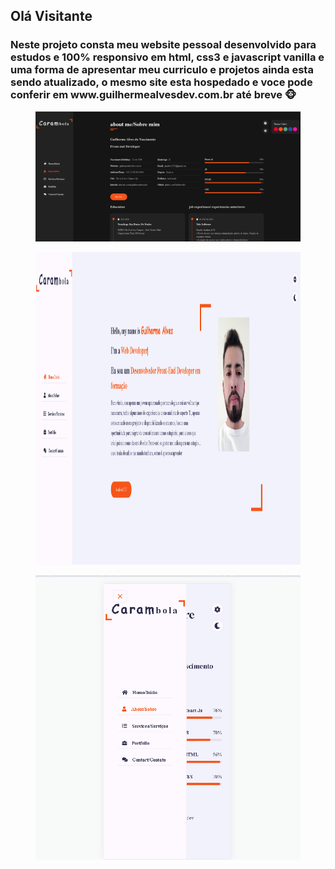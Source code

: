 <h2>Olá Visitante</h2>
<h3>Neste projeto consta meu website pessoal desenvolvido para estudos e 100% responsivo em html, css3 e javascript vanilla e uma forma de apresentar meu 
curriculo e projetos ainda esta sendo atualizado, o mesmo site esta hospedado e voce pode conferir em www.guilhermealvesdev.com.br até breve 🐵 </h3> 

<figure>
  <img src="https://github.com/GuiAlvesdev/GuiAlvesdev.github.io/blob/main/image1git.PNG" alt="Minha Figura">
  
</figure>

<figure>
  <img src="https://github.com/GuiAlvesdev/GuiAlvesdev.github.io/blob/main/image2git.png" alt="Minha Figura widt="500" height="500">
  
</figure>
<figure>
  <img src="https://github.com/GuiAlvesdev/GuiAlvesdev.github.io/blob/main/image3git.png" alt="Minha Figura">
  
</figure>




